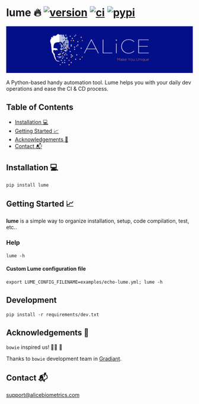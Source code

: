 lume :fire:  [![version](https://img.shields.io/github/release/alice-biometrics/lume/all.svg)](https://github.com/alice-biometrics/lume/releases) [![ci](https://github.com/alice-biometrics/lume/workflows/ci/badge.svg)](https://github.com/alice-biometrics/lume/actions) [![pypi](https://img.shields.io/pypi/dm/lume)](https://pypi.org/project/lume/)
=====

<img src="https://github.com/alice-biometrics/custom-emojis/blob/master/images/alice_header.png" width=auto>

A Python-based handy automation tool. Lume helps you with your daily dev operations and ease the CI & CD process. 

## Table of Contents
- [Installation :computer:](#installation-computer)
- [Getting Started :chart_with_upwards_trend:](#getting-started-chart_with_upwards_trend)
- [Acknowledgements :raised_hands:](#acknowledgements-raised_hands)
- [Contact :mailbox_with_mail:](#contact-mailbox_with_mail)

## Installation :computer:

~~~
pip install lume
~~~

## Getting Started :chart_with_upwards_trend:	

**lume** is a simple way to organize installation, setup, code compilation, test, etc..



### Help

```console
lume -h
```

#### Custom Lume configuration file

```console
export LUME_CONFIG_FILENAME=examples/echo-lume.yml; lume -h
```


## Development

```
pip install -r requirements/dev.txt
```

## Acknowledgements :raised_hands:

`bowie` inspired us! 👨‍🎤 :clap:

Thanks to `bowie` development team in [Gradiant](https://github.com/Gradiant).


## Contact :mailbox_with_mail:

support@alicebiometrics.com
